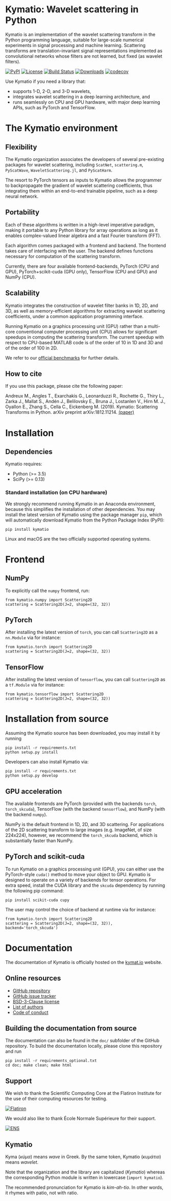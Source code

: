 Kymatio: Wavelet scattering in Python
======================================

Kymatio is an implementation of the wavelet scattering transform in the Python programming language, suitable for large-scale numerical experiments in signal processing and machine learning.
Scattering transforms are translation-invariant signal representations implemented as convolutional networks whose filters are not learned, but fixed (as wavelet filters).

[![PyPI](https://img.shields.io/badge/python-3.5%2C%203.6%2C%203.7-blue.svg)](https://pypi.org/project/kymatio/)
[![License](https://img.shields.io/badge/License-BSD%203--Clause-blue.svg)](https://opensource.org/licenses/BSD-3-Clause)
[![Build Status](https://travis-ci.org/kymatio/kymatio.svg?branch=master)](https://travis-ci.org/kymatio/kymatio)
[![Downloads](https://pepy.tech/badge/kymatio)](https://pepy.tech/project/kymatio)
[![codecov](https://codecov.io/gh/kymatio/kymatio/branch/master/graph/badge.svg)](https://codecov.io/gh/kymatio/kymatio)


Use Kymatio if you need a library that:
* supports 1-D, 2-D, and 3-D wavelets,
* integrates wavelet scattering in a deep learning architecture, and
* runs seamlessly on CPU and GPU hardware, with major deep learning APIs, such
  as PyTorch and TensorFlow.

# The Kymatio environment

## Flexibility

The Kymatio organization associates the developers of several pre-existing packages for wavelet scattering, including `ScatNet`, `scattering.m`, `PyScatWave`, `WaveletScattering.jl`, and `PyScatHarm`.

The resort to PyTorch tensors as inputs to Kymatio allows the programmer to backpropagate the gradient of wavelet scattering coefficients, thus integrating them within an end-to-end trainable pipeline, such as a deep neural network.

## Portability

Each of these algorithms is written in a high-level imperative paradigm, making it portable to any Python library for array operations as long as it enables complex-valued linear algebra and a fast Fourier transform (FFT).

Each algorithm comes packaged with a frontend and backend. The frontend takes care of
interfacing with the user. The backend defines functions necessary for
computation of the scattering transform.

Currently, there are four available frontend-backends, PyTorch (CPU and GPU), PyTorch+scikit-cuda (GPU only), TensorFlow (CPU and GPU) and NumPy (CPU).

## Scalability

Kymatio integrates the construction of wavelet filter banks in 1D, 2D, and 3D, as well as memory-efficient algorithms for extracting wavelet scattering coefficients, under a common application programming interface.

Running Kymatio on a graphics processing unit (GPU) rather than a multi-core conventional computer processing unit (CPU) allows for significant speedups in computing the scattering transform.
The current speedup with respect to CPU-based MATLAB code is of the order of 10 in 1D and 3D and of the order of 100 in 2D.

We refer to our [official benchmarks](https://www.kymat.io/userguide.html#benchmarks) for further details.

## How to cite

If you use this package, please cite the following paper:

Andreux M., Angles T., Exarchakis G., Leonarduzzi R., Rochette G., Thiry L., Zarka J., Mallat S., Andén J., Belilovsky E., Bruna J., Lostanlen V., Hirn M. J., Oyallon E., Zhang S., Cella C., Eickenberg M. (2019). Kymatio: Scattering Transforms in Python. arXiv preprint arXiv:1812.11214. [(paper)](https://arxiv.org/abs/1812.11214)

# Installation


## Dependencies

Kymatio requires:

* Python (>= 3.5)
* SciPy (>= 0.13)


### Standard installation (on CPU hardware)
We strongly recommend running Kymatio in an Anaconda environment, because this simplifies the installation of other
dependencies. You may install the latest version of Kymatio using the package manager `pip`, which will automatically download
Kymatio from the Python Package Index (PyPI):

```
pip install kymatio
```

Linux and macOS are the two officially supported operating systems.


# Frontend

## NumPy

To explicitly call the `numpy` frontend, run:

```
from kymatio.numpy import Scattering2D
scattering = Scattering2D(J=2, shape=(32, 32))
```

## PyTorch

After installing the latest version of `torch`, you can call `Scattering2D` as a `nn.Module` via for instance:

```
from kymatio.torch import Scattering2D
scattering = Scattering2D(J=2, shape=(32, 32))
```

## TensorFlow

After installing the latest version of `tensorflow`, you can call `Scattering2D` as a `tf.Module` via for instance:

```
from kymatio.tensorflow import Scattering2D
scattering = Scattering2D(J=2, shape=(32, 32))
```

# Installation from source

Assuming the Kymatio source has been downloaded, you may install it by running

```
pip install -r requirements.txt
python setup.py install
```

Developers can also install Kymatio via:

```
pip install -r requirements.txt
python setup.py develop
```


## GPU acceleration

The available frontends are PyTorch (provided with the backends `torch`, `torch_skcuda`), TensorFlow (with the backend
`tensorflow`), and NumPy (with the backend `numpy`).

NumPy is the default frontend in 1D, 2D, and 3D scattering. For applications of the 2D scattering transform to large
images (e.g. ImageNet, of size 224x224), however, we recommend the `torch_skcuda` backend, which is substantially faster
than NumPy.

## PyTorch and scikit-cuda

To run Kymatio on a graphics processing unit (GPU), you can either use the PyTorch-style `cuda()` method to move your
object to GPU. Kymatio is designed to operate on a variety of backends for tensor operations. For extra speed, install
the CUDA library and the `skcuda` dependency by running the following pip command:

```
pip install scikit-cuda cupy
```

The user may control the choice of backend at runtime via for instance:

```
from kymatio.torch import Scattering2D
scattering = Scattering2D(J=2, shape=(32, 32)), backend='torch_skcuda')
```

# Documentation

The documentation of Kymatio is officially hosted on the [kymat.io](https://www.kymat.io/) website.


## Online resources

* [GitHub repository](https://github.com/kymatio/kymatio)
* [GitHub issue tracker](https://github.com/kymatio/kymatio/issues)
* [BSD-3-Clause license](https://github.com/kymatio/kymatio/blob/master/LICENSE.md)
* [List of authors](https://github.com/kymatio/kymatio/blob/master/AUTHORS.md)
* [Code of conduct](https://github.com/kymatio/kymatio/blob/master/CODE_OF_CONDUCT.md)


## Building the documentation from source
The documentation can also be found in the `doc/` subfolder of the GitHub repository.
To build the documentation locally, please clone this repository and run

```
pip install -r requirements_optional.txt
cd doc; make clean; make html
```

## Support

We wish to thank the Scientific Computing Core at the Flatiron Institute for the use of their computing resources for testing.

[![Flatiron](https://itensor.org/flatiron_logo.png) <!-- .element height="50px" -->](https://www.flatironinstitute.org/)

We would also like to thank École Normale Supérieure for their support.

[![ENS](https://www.ens.fr/sites/default/files/inline-images/logo.jpg)](https://www.ens.fr/)

## Kymatio

Kyma (*κύμα*) means *wave* in Greek. By the same token, Kymatio (*κυμάτιο*) means *wavelet*.

Note that the organization and the library are capitalized (*Kymatio*) whereas the corresponding Python module is written in lowercase (`import kymatio`).

The recommended pronunciation for Kymatio is *kim-ah-tio*. In other words, it rhymes with patio, not with ratio.
